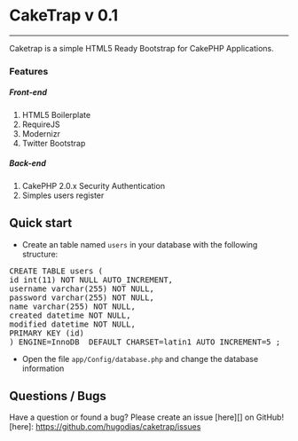 # CakeTrap v 0.1
---
Caketrap is a simple HTML5 Ready Bootstrap for CakePHP Applications.

### Features
##### Front-end

1. HTML5 Boilerplate
2. RequireJS
3. Modernizr
4. Twitter Bootstrap

##### Back-end
1. CakePHP 2.0.x Security Authentication
2. Simples users register


## Quick start

- Create an table named `users` in your database with the following structure:


<pre>CREATE TABLE users (
id int(11) NOT NULL AUTO_INCREMENT,
username varchar(255) NOT NULL,
password varchar(255) NOT NULL,
name varchar(255) NOT NULL,
created datetime NOT NULL,
modified datetime NOT NULL,
PRIMARY KEY (id)
) ENGINE=InnoDB  DEFAULT CHARSET=latin1 AUTO_INCREMENT=5 ;
</pre>


- Open the file `app/Config/database.php` and change the database information



## Questions / Bugs

Have a question or found a bug? Please create an issue [here][] on GitHub!
[here]: https://github.com/hugodias/caketrap/issues
